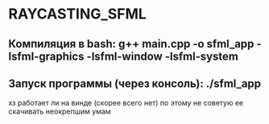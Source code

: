 # RAYCASTING_SFML
Компиляция в bash: 
g++ main.cpp -o sfml_app -lsfml-graphics -lsfml-window -lsfml-system
----------------------------------------------
Запуск программы (через консоль):
./sfml_app
----------------------------------------------
хз работает ли на винде (скорее всего нет) по этому не советую ее скачивать неокрепшим умам
